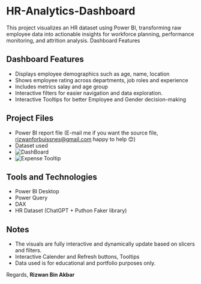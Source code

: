 # HR-Analytics-Dashboard
This project visualizes an HR dataset using Power BI, transforming raw employee data into actionable insights for workforce planning, performance monitoring, and attrition analysis.
Dashboard Features
## Dashboard Features

- Displays employee demographics such as age, name, location
- Shows employee rating across departments, job roles and experience
- Includes metrics salay and age group
- Interactive filters for easier navigation and data exploration.
- Interactive Tooltips for better Employee and Gender decision-making 

## Project Files

-  Power BI report file (E-mail me if you want the source file, rizwanforbuissnes@gmail.com happy to help 😊)
-  Dataset used
- ![DashBoard](docs/Full%20Dashboard.png)
- ![Expense Tooltip](docs/Expense%20Tooltip.png)

## Tools and Technologies

- Power BI Desktop
- Power Query
- DAX
- HR Dataset (ChatGPT + Puthon Faker library)

## Notes

- The visuals are fully interactive and dynamically update based on slicers and filters.
- Interactive Calender and Refresh buttons, Tooltips
- Data used is for educational and portfolio purposes only.

Regards, **Rizwan Bin Akbar**
